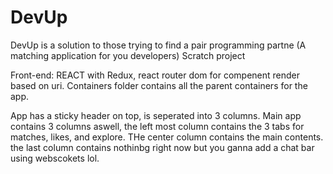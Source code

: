 # DevUp

DevUp is a solution to those trying to find a pair programming partne
(A matching application for you developers)
Scratch project

Front-end: REACT with Redux, react router dom for compenent render based on uri.
Containers folder contains all the parent containers for the app.

App has a sticky header on top, is seperated into 3 columns.
Main app contains 3 columns aswell, the left most column contains the 3 tabs for matches, likes, and explore. THe center column contains the main contents.
the last column contains nothinbg right now but you ganna add a chat bar using webscokets lol.
